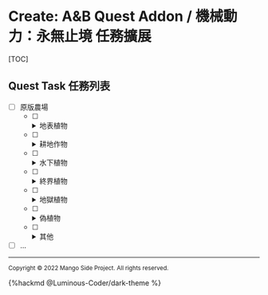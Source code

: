 # Create: A&B Quest Addon / 機械動力：永無止境 任務擴展

[TOC]

## Quest Task 任務列表


- [ ] 原版農場
    - [ ] <details><summary>地表植物</summary>
        竹子<br>
        仙人掌<br>
        可可豆<br>
        甘蔗<br>
        甜莓<br>
        藤蔓<br>
        </details>
    - [ ] <details><summary>耕地作物</summary>
        甜菜根<br>
        胡蘿蔔<br>
        西瓜<br>
        馬鈴薯<br>
        南瓜<br>
        小麥<br>
        </details>
    - [ ] <details><summary>水下植物</summary>
        海帶<br>
        </details>
    - [ ] <details><summary>終界植物</summary>
        歌萊果<br>
        </details>
    - [ ] <details><summary>地獄植物</summary>
        蕈菇<br>
        垂泣藤<br>
        扭曲藤<br>
        地獄疙瘩<br>
        地獄芽<br>
        蕈根<br>
        菌絲石<br>
        </details>
    - [ ] <details><summary>偽植物</summary>
        珊瑚<br>
        海鞘<br>
        蘑菇<br>
        </details>
    - [ ] <details><summary>其他</summary>
        草地<br>
        菌絲土<br>
        ...<br>
        </details>
- [ ] ...

---

<small>Copyright © 2022 Mango Side Project. All rights reserved.</small>

{%hackmd @Luminous-Coder/dark-theme %}
<!-- the theme made by Luminous-Coder -->